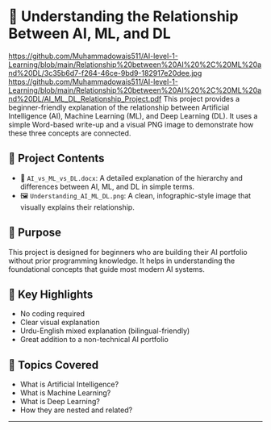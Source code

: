 # 🤖 Understanding the Relationship Between AI, ML, and DL
https://github.com/Muhammadowais511/AI-level-1-Learning/blob/main/Relationship%20between%20AI%20%2C%20ML%20and%20DL/3c35b6d7-f264-46ce-9bd9-182917e20dee.jpg
https://github.com/Muhammadowais511/AI-level-1-Learning/blob/main/Relationship%20between%20AI%20%2C%20ML%20and%20DL/AI_ML_DL_Relationship_Project.pdf
This project provides a beginner-friendly explanation of the relationship between Artificial Intelligence (AI), Machine Learning (ML), and Deep Learning (DL). It uses a simple Word-based write-up and a visual PNG image to demonstrate how these three concepts are connected.

## 📁 Project Contents

- 📄 `AI_vs_ML_vs_DL.docx`: A detailed explanation of the hierarchy and differences between AI, ML, and DL in simple terms.
- 🖼️ `Understanding_AI_ML_DL.png`: A clean, infographic-style image that visually explains their relationship.

## 🎯 Purpose

This project is designed for beginners who are building their AI portfolio without prior programming knowledge. It helps in understanding the foundational concepts that guide most modern AI systems.

## 📌 Key Highlights

- No coding required
- Clear visual explanation
- Urdu-English mixed explanation (bilingual-friendly)
- Great addition to a non-technical AI portfolio

## 🧠 Topics Covered

- What is Artificial Intelligence?
- What is Machine Learning?
- What is Deep Learning?
- How they are nested and related?

---

